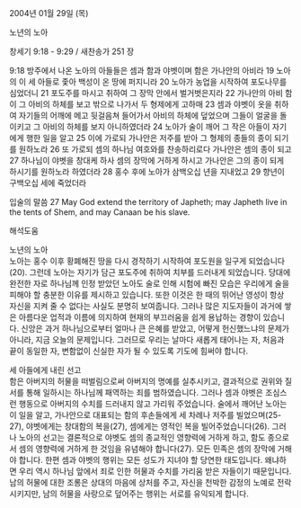 2004년 01월 29일 (목)

노년의 노아



창세기 9:18 - 9:29 / 새찬송가 251 장


9:18 방주에서 나온 노아의 아들들은 셈과 함과 야벳이며 함은 가나안의 아비라 
19 노아의 이 세 아들로 좇아 백성이 온 땅에 퍼지니라 
20 노아가 농업을 시작하여 포도나무를 심었더니 
21 포도주를 마시고 취하여 그 장막 안에서 벌거벗은지라 
22 가나안의 아비 함이 그 아비의 하체를 보고 밖으로 나가서 두 형제에게 고하매 
23 셈과 야벳이 옷을 취하여 자기들의 어깨에 메고 뒷걸음쳐 들어가서 아비의 하체에 덮었으며 그들이 얼굴을 돌이키고 그 아비의 하체를 보지 아니하였더라 
24 노아가 술이 깨어 그 작은 아들이 자기에게 행한 일을 알고 
25 이에 가로되 가나안은 저주를 받아 그 형제의 종들의 종이 되기를 원하노라 
26 또 가로되 셈의 하나님 여호와를 찬송하리로다 가나안은 셈의 종이 되고 
27 하나님이 야벳을 창대케 하사 셈의 장막에 거하게 하시고 가나안은 그의 종이 되게 하시기를 원하노라 하였더라 
28 홍수 후에 노아가 삼백오십 년을 지내었고 
29 향년이 구백오십 세에 죽었더라 

입술의 말씀 
27 May God extend the territory of Japheth; may Japheth live in the tents of Shem, and may Canaan be his slave.

해석도움





노년의 노아  
노아는 홍수 이후 황폐해진 땅을 다시 경작하기 시작하여 포도원을 일구게 되었습니다(20). 그런데 노아는 자기가 담근 포도주에 취하여 치부를 드러내게 되었습니다. 당대에 완전한 자로 하나님께 인정 받았던 노아도 술로 인해 시험에 빠진 모습은 우리에게 술을 피해야 할 충분한 이유를 제시하고 있습니다. 또한 이것은 한 때의 뛰어난 영성이 항상 자신을 지켜 줄 수 없다는 사실도 분명히 보여줍니다. 그러나 많은 지도자들이 과거에 쌓은 아름다운 업적과 이름에 의지하여 현재의 부끄러움을 쉽게 용납하는 경향이 있습니다. 신앙은 과거 하나님으로부터 얼마나 큰 은혜를 받았고, 어떻게 헌신했느냐의 문제가 아니라, 지금 오늘의 문제입니다. 그러므로 우리는 날마다 새롭게 태어나는 자, 처음과 끝이 동일한 자, 변함없이 신실한 자가 될 수 있도록 기도에 힘써야 합니다.   

세 아들에게 내린 선고  
함은 아버지의 허물을 떠벌림으로써 아버지의 명예를 실추시키고, 결과적으로 권위와 질서를 통해 일하시는 하나님께 패역하는 죄를 범하였습니다. 그러나 셈과 야벳은 조심스런 행동으로 아버지의 수치를 드러내지 않고 가리워 주었습니다. 술에서 깨어난 노아는 이 일을 알고, 가나안으로 대표되는 함의 후손들에게 세 차례나 저주를 빌었으며(25-27), 야벳에게는 창대함의 복을(27), 셈에게는 영적인 복을 빌어주었습니다(26). 그러나 노아의 선고는 결론적으로 야벳도 셈의 종교적인 영향력에 거하게 하고, 함도 종으로서 셈의 영향력에 거하게 한 것임을 유념해야 합니다(27). 모든 민족은 셈의 장막에 거해야 합니다. 한편 셈과 야벳의 행위는 모든 성도가 지녀야 할 당연한 태도입니다. 왜냐하면 우리 역시 하나님 앞에서 죄로 인한 허물과 수치를 가리움 받은 자들이기 때문입니다. 남의 허물에 대한 조롱은 상대의 마음에 상처를 주고, 자신을 천박한 감정의 노예로 전락시키지만, 남의 허물을 사랑으로 덮어주는 행위는 서로를 유익되게 합니다.